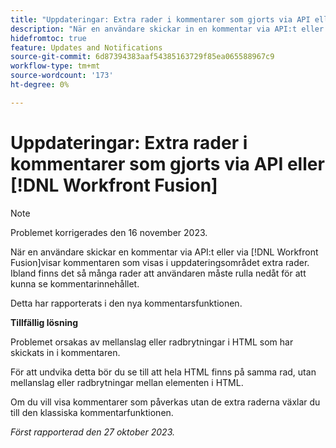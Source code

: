 ```yaml
---
title: "Uppdateringar: Extra rader i kommentarer som gjorts via API eller Workfront Fusion"
description: "När en användare skickar in en kommentar via API:t eller via Workfront Fusion visas extra rader i kommentaren som visas i uppdateringsområdet. Ibland finns det så många rader att användaren måste rulla nedåt för att kunna se kommentarinnehållet."
hidefromtoc: true
feature: Updates and Notifications
source-git-commit: 6d87394383aaf54385163729f85ea065588967c9
workflow-type: tm+mt
source-wordcount: '173'
ht-degree: 0%

---
```



# Uppdateringar: Extra rader i kommentarer som gjorts via API eller [!DNL Workfront Fusion]

>[!NOTE]
>
>Problemet korrigerades den 16 november 2023.

När en användare skickar en kommentar via API:t eller via [!DNL Workfront Fusion]visar kommentaren som visas i uppdateringsområdet extra rader. Ibland finns det så många rader att användaren måste rulla nedåt för att kunna se kommentarinnehållet.

Detta har rapporterats i den nya kommentarsfunktionen.

**Tillfällig lösning**

Problemet orsakas av mellanslag eller radbrytningar i HTML som har skickats in i kommentaren.

För att undvika detta bör du se till att hela HTML finns på samma rad, utan mellanslag eller radbrytningar mellan elementen i HTML.

Om du vill visa kommentarer som påverkas utan de extra raderna växlar du till den klassiska kommentarfunktionen.

_Först rapporterad den 27 oktober 2023._
